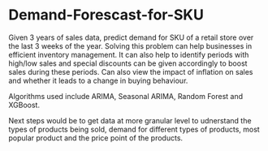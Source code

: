 # Demand-Forescast-for-SKU
Given 3 years of sales data, predict demand for SKU of a retail store over the last 3 weeks of the year. Solving this problem can help businesses in efficient inventory management. It can also help to identify periods with high/low sales and special discounts can be given accordingly to boost sales during these periods. Can also view the impact of inflation on sales and whether it leads to a change in buying behaviour.

Algorithms used include ARIMA, Seasonal ARIMA, Random Forest and XGBoost.

Next steps would be to get data at more granular level to udnerstand the types of products being sold, demand for different types of products, most popular product and the price point of the products.
